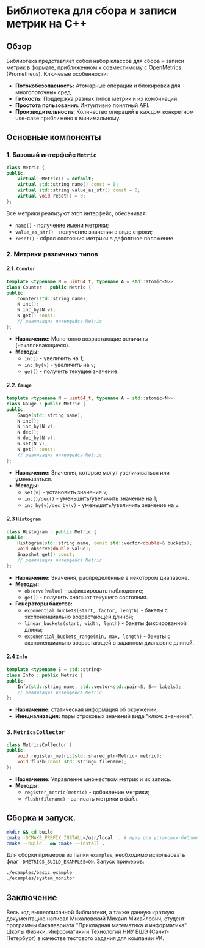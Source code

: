 # Библиотека для сбора и записи метрик на C++
## Обзор
Библиотека представляет собой набор классов для сбора и записи метрик в формате, приближенном к совместимому с OpenMetrics (Prometheus). Ключевые особенности:
* **Потокобезопасность:** Атомарные операции и блокировки для многопоточных сред.
* **Гибкость:** Поддержка разных типов метрик и их комбинаций.
* **Простота пользования:** Интуитивно понятный API.
* **Производительность:** Количество операций в каждом конкретном use-case приближено к минимальному.
## Основные компоненты
### 1. Базовый интерфейс `Metric`
```cpp
class Metric {
public:
    virtual ~Metric() = default;
    virtual std::string name() const = 0;
    virtual std::string value_as_str() const = 0;
    virtual void reset() = 0;
};
```
Все метрики реализуют этот интерфейс, обесечивая:
* `name()` - получение имени метрики;
* `value_as_str()` - получение значения в виде строки;
* `reset()` - сброс состояния метрики в дефолтное положение.

### 2. Метрики различных типов
#### 2.1. `Counter`

```cpp
template <typename N = uint64_t, typename A = std::atomic<N>>
class Counter : public Metric {
public:
    Counter(std::string name);
    N inc();
    N inc_by(N v);
    N get() const;
    // реализация интерфейса Metric
};
```
* **Назначение:** Монотонно возрастающие величины (накапливающиеся).
* **Методы:**
    * `inc()` - увеличить на 1;
    * `inc_by(v)` - увеличить на `v`;
    * `get()` - получить текущее значение.
#### 2.2. `Gauge`
```cpp
template <typename N = uint64_t, typename A = std::atomic<N>>
class Gauge : public Metric {
public:
    Gauge(std::string name);
    N inc();
    N inc_by(N v);
    N dec();
    N dec_by(N v);
    N set(N v);
    N get() const;
    // реализация интерфейса Metric
};
```
* **Назначение:** Значения, которые могут увеличиваться или уменьшаться.
* **Методы:**
    * `set(v)` - установить значение `v`;
    * `inc()/dec()` - уменьшить/увеличить значение на 1;
    * `inc_by(v)/dec_by(v)` - уменьшить/увеличить значение на `v`.
#### 2.3 `Histogram`
```cpp
class Histogram : public Metric {
public:
    Histogram(std::string name, const std::vector<double>& buckets);
    void observe(double value);
    Snapshot get() const;
    // реализация интерфейса Metric
};
```
* **Назначение:** Значения, распределённые в некотором диапазоне.
* **Методы:**
    * `observe(value)` - зафиксировать наблюдение;
    * `get()` - получить снэпшот текущего состояния.
* **Генераторы бакетов:**
    * `exponential_buckets(start, factor, length)` - бакеты с экспоненциально возрастающей длиной;
    * `linear_buckets(start, width, lenth)` - бакеты фиксированной длины;
    * `exponential_buckets_range(min, max, length)` - бакеты с экспоненциально возрастающей в заданном диапазоне длиной.
#### 2.4 `Info`
```cpp
template <typename S = std::string>
class Info : public Metric {
public:
    Info(std::string name, std::vector<std::pair<S, S>> labels);
    // реализация интерфейса Metric
};
```
* **Назначение:** статическая информация об окружении;
* **Инициализация:** пары строковых значений вида "ключ: значение".
### 3. `MetricsCollector`
```cpp
class MetricsCollector {
public:
    void register_metric(std::shared_ptr<Metric> metric);
    void flush(const std::string& filename);
};
```
* **Назначение:** Управление множеством метрик и их запись.
* **Методы:**
    * `register_metric(metric)` - добавление метрики;
    * `flush(filename)` - записать метрики в файл.
## Сборка и запуск.
```bash
mkdir && cd build
cmake -DCMAKE_PREFIX_INSTALL=/usr/local .. # путь для установки библиотеки
cmake --build . && cmake --install .
```
Для сборки примеров из папки `examples`, необходимо использовать флаг `-DMETRICS_BUILD_EXAMPLES=ON`. Запуск примеров:
```bash
./examples/basic_example
./examples/system_monitor
```
## Заключение
Весь код вышеописанной библиотеки, а также данную краткую документацию написал Михаловский Михаил Михайлович, студент программы бакалавриата "Прикладная математика и информатика" Школы Физики, Информатики и Технологий НИУ ВШЭ (Санкт-Петербург) в качестве тестового задания для компании VK.
